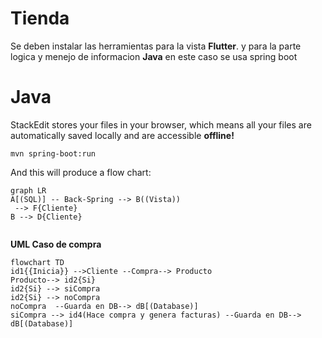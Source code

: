 # Tienda

Se deben instalar las herramientas para la vista  **Flutter**. y para la parte logica y menejo de informacion **Java** en este caso se usa spring boot


# Java

StackEdit stores your files in your browser, which means all your files are automatically saved locally and are accessible **offline!**

    mvn spring-boot:run

And this will produce a flow chart:

```mermaid
graph LR
A[(SQL)] -- Back-Spring --> B((Vista))
 --> F{Cliente}
B --> D{Cliente}


```

**UML Caso de compra**

```mermaid
flowchart TD
id1{{Inicia}} -->Cliente --Compra--> Producto
Producto--> id2{Si}
id2{Si} --> siCompra
id2{Si} --> noCompra
noCompra  --Guarda en DB--> dB[(Database)]
siCompra --> id4(Hace compra y genera facturas) --Guarda en DB--> dB[(Database)]
```

